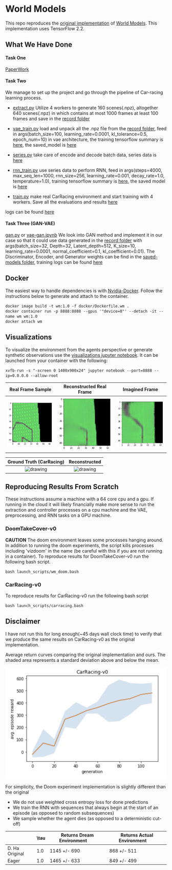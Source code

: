 # World Models
This repo reproduces the [original implementation](https://github.com/hardmaru/WorldModelsExperiments) of [World Models](https://arxiv.org/abs/1803.10122). This implementation uses TensorFlow 2.2.

## What We Have Done
#### Task One
[PaperWork](./WorldModels_Report.pdf)

#### Task Two

We manage to set up the project and go through the pipeline of Car-racing learning process. 

- [extract.py](./WorldModels/extract.py) 
Utilize 4 workers to generate 160 scenes(.npz), altogether 640 scenes(.npz) in which contains at most 1000 frames at least 100 frames and save in the [record folder](./WorldModels/results/WorldModels/CarRacing-v0/record)

- [vae_train.py](./WorldModels/vae_train.py)
load and unpack all the .npz file from the [record folder](./WorldModels/results/WorldModels/CarRacing-v0/record), feed in args(batch_size=100, learning_rate=0.0001, kl_tolerance=0.5, epoch_num=10) in vae architecture, the training tensorflow summary is [here](./WorldModels/results/WorldModels/CarRacing-v0/tf_vae/tensorboard), the saved_model is [here](./WorldModels/results/WorldModels/CarRacing-v0/tf_vae/saved_model.pb)

- [series.py](./WorldModels/series.py)
take care of encode and decode batch data, series data is [here](./WorldModels/results/WorldModels/CarRacing-v0/series/series.npz)

- [rnn_train.py](./WorldModels/rnn_train.py)
use series data to perform RNN, feed in args(steps=4000, max_seq_len=1000, rnn_size=256, learning_rate=0.001, decay_rate=1.0, temperature=1.0), training tensorflow summary is [here](./WorldModels/results/WorldModels/CarRacing-v0/tf_rnn/tensorboard), the saved model is [here](./WorldModels/results/WorldModels/CarRacing-v0/tf_rnn/saved_model.pb)

- [train.py](./WorldModels/train.py)
make real CarRacing environment and start training with 4 workers. Save all the evaluations and results [here](./WorldModels/results/WorldModels/CarRacing-v0/log)

logs can be found [here](./runlog.txt)


#### Task Three (GAN-VAE)
[gan.py](./WorldModels/gan.py) or [vae-gan.ipynb](./WorldModels/vae-gan.ipynb) 
We look into GAN method and implement it in our case so that it could use data generated in the [record folder](./WorldModels/results/WorldModels/CarRacing-v0/record) with args(batch_size=32, Depth=32, Latent_depth=512, K_size=10, learning_rate=0.0001, normal_coefficient=0.1, kl_coefficient=0.01). The Discriminator, Encoder, and Generator weights can be find in the [saved-models folder](./WorldModels/saved-models), training logs can be found [here](./WorldModels/logs/sep_D32L512)

## Docker
The easiest way to handle dependencies is with [Nvidia-Docker](https://github.com/NVIDIA/nvidia-docker). Follow the instructions below to generate and attach to the container.
```
docker image build -t wm:1.0 -f docker/Dockerfile.wm .
docker container run -p 8888:8888 --gpus '"device=0"' --detach -it --name wm wm:1.0
docker attach wm
```

## Visualizations
To visualize the environment from the agents perspective or generate synthetic observations use the [visualizations jupyter notebook](WorldModels/visualizations.ipynb). It can be launched from your container with the following:
```
xvfb-run -s "-screen 0 1400x900x24" jupyter notebook --port=8888 --ip=0.0.0.0 --allow-root
```

Real Frame Sample             |  Reconstructed Real Frame  |  Imagined Frame
:-------------------------:|:-------------------------:|:-------------------------:|
![alt-text-1](imgs/real_frame.png "Real Frame")| ![alt-text-2](imgs/reconstructed_real.png "Reconstructed Frame") | ![alt-text-3](imgs/imagined_frame.png "Imagined Frame")

Ground Truth (CarRacing)             |  Reconstructed
:-------------------------:|:-------------------------:
<img src="imgs/true_episode.gif" alt="drawing" width="500"/> | <img src="imgs/reconstructed_episode.gif" alt="drawing" width="500"/>


## Reproducing Results From Scratch
These instructions assume a machine with a 64 core cpu and a gpu. If running in the cloud it will likely financially make more sense to run the extraction and controller processes on a cpu machine and the VAE, preprocessing, and RNN tasks on a GPU machine.

### DoomTakeCover-v0
**CAUTION** The doom environment leaves some processes hanging around. In addition to running the doom experiments, the script kills processes including 'vizdoom' in the name (be careful with this if you are not running in a container).
To reproduce results for DoomTakeCover-v0 run the following bash script.
```
bash launch_scripts/wm_doom.bash
```

### CarRacing-v0
To reproduce results for CarRacing-v0 run the following bash script
```
bash launch_scripts/carracing.bash
```

## Disclaimer
I have not run this for long enough(~45 days wall clock time) to verify that we produce the same results on CarRacing-v0 as the original implementation.

Average return curves comparing the original implementation and ours. The shaded area represents a standard deviation above and below the mean. 

![alt text](imgs/train_plot.png "CarRacing-v0 comparison")

For simplicity, the Doom experiment implementation is slightly different than the original
* We do not use weighted cross entropy loss for done predictions 
* We train the RNN with sequences that always begin at the start of an episode (as opposed to random subsequences)
* We sample whether the agent dies (as opposed to a deterministic cut-off)

|  |\tau | Returns Dream Environment  &nbsp;&nbsp;&nbsp;&nbsp;&nbsp;&nbsp;| Returns Actual Environment  &nbsp;&nbsp;&nbsp;&nbsp;&nbsp;&nbsp;
|------|------|------|------|
|   D. Ha Original  | 1.0 | 1145 +/- 690 | 868 +/- 511 |
|   Eager  |  1.0 | 1465 +/- 633 | 849 +/- 499 |
